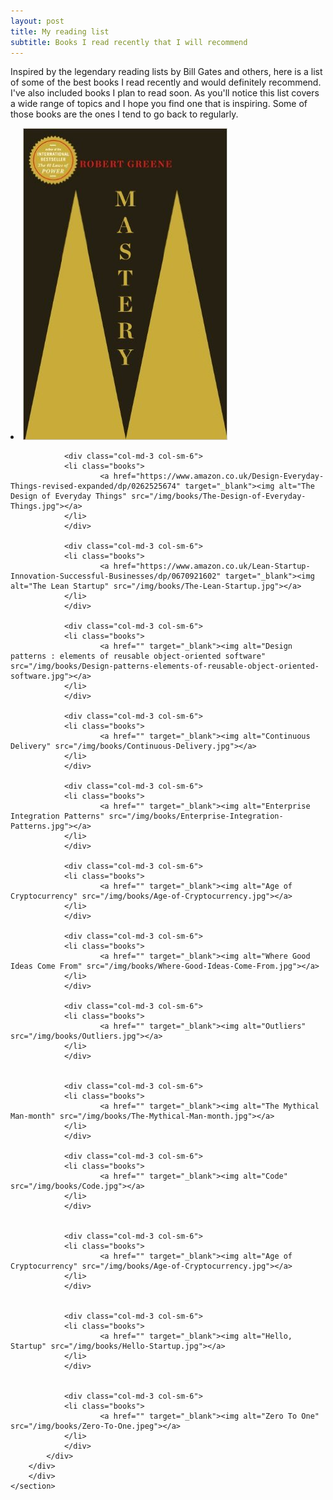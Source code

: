 ```yaml
---
layout: post
title: My reading list
subtitle: Books I read recently that I will recommend
---
```

<!-- <div>
<img class="" src="/img//books/books.png">
</div>	
 --><div>
Inspired by the legendary reading lists by Bill Gates and others, here is a list of some of the best books I read recently and would definitely recommend. I've also included books I plan to read soon. As you'll notice this list covers a wide range of topics and I hope you find one that is inspiring. Some of those books are the ones I tend to go back to regularly.
</div>

<div>
	<section class="gallery">
		<div class="container">
		<div class="row">
			<div>
                <div class="col-md-3 col-sm-6">
                <li class="books">
						<a href="https://www.amazon.co.uk/Mastery-Robert-Greene-Collection/dp/178125091X" target="_blank"><img alt="Mastery" src="/img//books/Mastery.jpg"></a>
				</li>		
				</div>

				<div class="col-md-3 col-sm-6">
                <li class="books">
						<a href="https://www.amazon.co.uk/Design-Everyday-Things-revised-expanded/dp/0262525674" target="_blank"><img alt="The Design of Everyday Things" src="/img/books/The-Design-of-Everyday-Things.jpg"></a>
				</li>		
				</div>

				<div class="col-md-3 col-sm-6">
				<li class="books">
						<a href="https://www.amazon.co.uk/Lean-Startup-Innovation-Successful-Businesses/dp/0670921602" target="_blank"><img alt="The Lean Startup" src="/img/books/The-Lean-Startup.jpg"></a>
				</li>		
				</div>

				<div class="col-md-3 col-sm-6">
				<li class="books">
						<a href="" target="_blank"><img alt="Design patterns : elements of reusable object-oriented software" src="/img/books/Design-patterns-elements-of-reusable-object-oriented-software.jpg"></a>
				</li>		
				</div>

				<div class="col-md-3 col-sm-6">
				<li class="books">
						<a href="" target="_blank"><img alt="Continuous Delivery" src="/img/books/Continuous-Delivery.jpg"></a>
				</li>		
				</div>

				<div class="col-md-3 col-sm-6">
				<li class="books">
						<a href="" target="_blank"><img alt="Enterprise Integration Patterns" src="/img/books/Enterprise-Integration-Patterns.jpg"></a>
				</li>		
				</div>

				<div class="col-md-3 col-sm-6">
				<li class="books">
						<a href="" target="_blank"><img alt="Age of Cryptocurrency" src="/img/books/Age-of-Cryptocurrency.jpg"></a>
				</li>		
				</div>

				<div class="col-md-3 col-sm-6">
				<li class="books">
						<a href="" target="_blank"><img alt="Where Good Ideas Come From" src="/img/books/Where-Good-Ideas-Come-From.jpg"></a>
				</li>		
				</div>

				<div class="col-md-3 col-sm-6">
				<li class="books">
						<a href="" target="_blank"><img alt="Outliers" src="/img/books/Outliers.jpg"></a>
				</li>		
				</div>


				<div class="col-md-3 col-sm-6">
				<li class="books">
						<a href="" target="_blank"><img alt="The Mythical Man-month" src="/img/books/The-Mythical-Man-month.jpg"></a>
				</li>		
				</div>	

				<div class="col-md-3 col-sm-6">
				<li class="books">
						<a href="" target="_blank"><img alt="Code" src="/img/books/Code.jpg"></a>
				</li>		
				</div>


				<div class="col-md-3 col-sm-6">
				<li class="books">
						<a href="" target="_blank"><img alt="Age of Cryptocurrency" src="/img/books/Age-of-Cryptocurrency.jpg"></a>
				</li>		
				</div>


				<div class="col-md-3 col-sm-6">
				<li class="books">
						<a href="" target="_blank"><img alt="Hello, Startup" src="/img/books/Hello-Startup.jpg"></a>
				</li>		
				</div>


				<div class="col-md-3 col-sm-6">
				<li class="books">
						<a href="" target="_blank"><img alt="Zero To One" src="/img/books/Zero-To-One.jpeg"></a>
				</li>		
				</div>
			</div>
		</div>
		</div>
	</section>
</div>




